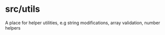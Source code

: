 # src/utils

A place for helper utilities, e.g string modifications, array validation, number helpers

